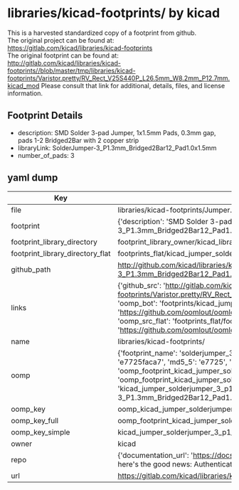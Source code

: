 # libraries/kicad-footprints/ by kicad  
This is a harvested standardized copy of a footprint from github.  
The original project can be found at:  
https://gitlab.com/kicad/libraries/kicad-footprints  
The original footprint can be found at:
http://gitlab.com/kicad/libraries/kicad-footprints//blob/master/tmp/libraries/kicad-footprints/Varistor.pretty/RV_Rect_V25S440P_L26.5mm_W8.2mm_P12.7mm.kicad_mod
Please consult that link for additional, details, files, and license information.  
## Footprint Details
* description: SMD Solder 3-pad Jumper, 1x1.5mm Pads, 0.3mm gap, pads 1-2 Bridged2Bar with 2 copper strip  
* libraryLink: SolderJumper-3_P1.3mm_Bridged2Bar12_Pad1.0x1.5mm  
* number_of_pads: 3  
## yaml dump  
| Key | Value |  
| --- | --- |  
| file | libraries/kicad-footprints/Jumper.pretty/SolderJumper-3_P1.3mm_Bridged2Bar12_Pad1.0x1.5mm.kicad_mod |  
| footprint | {'description': 'SMD Solder 3-pad Jumper, 1x1.5mm Pads, 0.3mm gap, pads 1-2 Bridged2Bar with 2 copper strip', 'libraryLink': 'SolderJumper-3_P1.3mm_Bridged2Bar12_Pad1.0x1.5mm', 'number_of_pads': 3} |  
| footprint_library_directory | footprint_library_owner/kicad_libraries/kicad-footprints/ |  
| footprint_library_directory_flat | footprints_flat/kicad_jumper_solderjumper_3_p1_3mm_bridged2bar12_pad1_0x1_5mm/working |  
| github_path | http://github.com/kicad/libraries/kicad-footprints//blob/master/tmp/libraries/kicad-footprints/Jumper.pretty/SolderJumper-3_P1.3mm_Bridged2Bar12_Pad1.0x1.5mm.kicad_mod |  
| links | {'github_src': 'http://gitlab.com/kicad/libraries/kicad-footprints//blob/master/tmp/libraries/kicad-footprints/Varistor.pretty/RV_Rect_V25S440P_L26.5mm_W8.2mm_P12.7mm.kicad_mod', 'github_src_repo': 'https://gitlab.com/kicad/libraries/kicad-footprints', 'oomp_bot': 'footprints/kicad_jumper_solderjumper_3_p1_3mm_bridged2bar12_pad1_0x1_5mm/working', 'oomp_bot_github': 'https://github.com/oomlout/oomlout_oomp_footprint_bot/tree/main/footprints/kicad_jumper_solderjumper_3_p1_3mm_bridged2bar12_pad1_0x1_5mm/working', 'oomp_src_flat': 'footprints_flat/footprints_flat/kicad_jumper_solderjumper_3_p1_3mm_bridged2bar12_pad1_0x1_5mm/working', 'oomp_src_flat_github': 'https://github.com/oomlout/oomlout_oomp_footprint_src/tree/main/footprints_flat/kicad_jumper_solderjumper_3_p1_3mm_bridged2bar12_pad1_0x1_5mm/working'} |  
| name | libraries/kicad-footprints/ |  
| oomp | {'footprint_name': 'solderjumper_3_p1_3mm_bridged2bar12_pad1_0x1_5mm', 'library_name': 'jumper', 'md5': 'e7725faca7845ad3442c8a482df80158', 'md5_10': 'e7725faca7', 'md5_5': 'e7725', 'md5_6': 'e7725f', 'oomp_key': 'oomp_kicad_jumper_solderjumper_3_p1_3mm_bridged2bar12_pad1_0x1_5mm', 'oomp_key_extra': 'oomp_footprint_kicad_jumper_solderjumper_3_p1_3mm_bridged2bar12_pad1_0x1_5mm', 'oomp_key_full': 'oomp_footprint_kicad_jumper_solderjumper_3_p1_3mm_bridged2bar12_pad1_0x1_5mm_e7725f', 'oomp_key_simple': 'kicad_jumper_solderjumper_3_p1_3mm_bridged2bar12_pad1_0x1_5mm', 'original_filename': 'libraries/kicad-footprints/Jumper.pretty/SolderJumper-3_P1.3mm_Bridged2Bar12_Pad1.0x1.5mm.kicad_mod', 'owner_name': 'kicad'} |  
| oomp_key | oomp_kicad_jumper_solderjumper_3_p1_3mm_bridged2bar12_pad1_0x1_5mm |  
| oomp_key_full | oomp_footprint_kicad_jumper_solderjumper_3_p1_3mm_bridged2bar12_pad1_0x1_5mm |  
| oomp_key_simple | kicad_jumper_solderjumper_3_p1_3mm_bridged2bar12_pad1_0x1_5mm |  
| owner | kicad |  
| repo | {'documentation_url': 'https://docs.github.com/rest/overview/resources-in-the-rest-api#rate-limiting', 'message': "API rate limit exceeded for 84.66.173.59. (But here's the good news: Authenticated requests get a higher rate limit. Check out the documentation for more details.)"} |  
| url | https://gitlab.com/kicad/libraries/kicad-footprints |  

